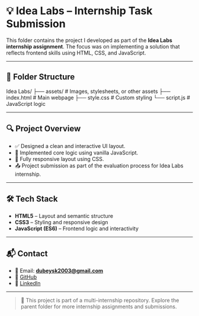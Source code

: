 # 💡 Idea Labs – Internship Task Submission

This folder contains the project I developed as part of the **Idea Labs internship assignment**. The focus was on implementing a solution that reflects frontend skills using HTML, CSS, and JavaScript.

---

## 📁 Folder Structure

Idea Labs/
├── assets/ # Images, stylesheets, or other assets
├── index.html # Main webpage
├── style.css # Custom styling
└── script.js # JavaScript logic


---

## 🔍 Project Overview

- ✅ Designed a clean and interactive UI layout.
- 🧩 Implemented core logic using vanilla JavaScript.
- 📱 Fully responsive layout using CSS.
- 📤 Project submission as part of the evaluation process for Idea Labs internship.

---

## 🛠️ Tech Stack

- **HTML5** – Layout and semantic structure  
- **CSS3** – Styling and responsive design  
- **JavaScript (ES6)** – Frontend logic and interactivity

---

## 📬 Contact

- 📧 Email: **dubeysk2003@gmail.com**
- 🔗 [GitHub](https://github.com/kuro-shiv)
- 🔗 [LinkedIn](https://www.linkedin.com/in/shivam-kumar-dubey-970a87248/)

---

> 🔖 This project is part of a multi-internship repository. Explore the parent folder for more internship assignments and submissions.


